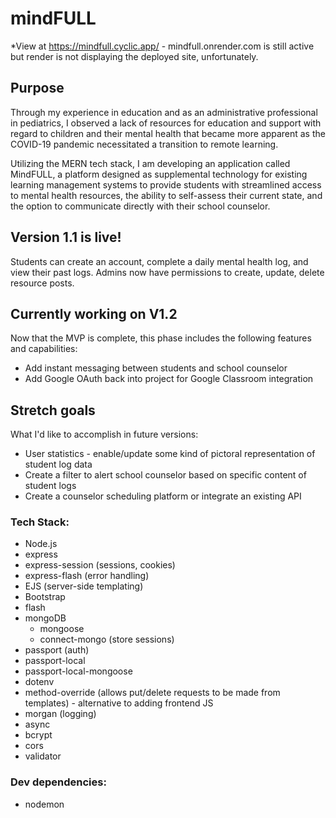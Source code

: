 # mindFULL 

*View at https://mindfull.cyclic.app/ - mindfull.onrender.com is still active but render is not displaying the deployed site, unfortunately. 

## Purpose

Through my experience in education and as an administrative professional in pediatrics, I observed a lack of resources for education and support with regard to children and their mental health that became more apparent as the COVID-19 pandemic necessitated a transition to remote learning.

Utilizing the MERN tech stack, I am developing an application called MindFULL, a platform designed as supplemental technology for existing learning management systems to provide students with streamlined access to mental health resources, the ability to self-assess their current state, and the option to communicate directly with their school counselor.

## Version 1.1 is live! 

Students can create an account, complete a daily mental health log, and view their past logs. 
Admins now have permissions to create, update, delete resource posts. 

## Currently working on V1.2

Now that the MVP is complete, this phase includes the following features and capabilities:
 - Add instant messaging between students and school counselor
 - Add Google OAuth back into project for Google Classroom integration

 ## Stretch goals

 What I'd like to accomplish in future versions:
 - User statistics - enable/update some kind of pictoral representation of student log data
 - Create a filter to alert school counselor based on specific content of student logs
 - Create a counselor scheduling platform or integrate an existing API
 

### Tech Stack:
- Node.js
- express
- express-session (sessions, cookies)
- express-flash (error handling)
- EJS (server-side templating)
- Bootstrap
- flash
- mongoDB
    - mongoose
    - connect-mongo (store sessions)
- passport (auth)
- passport-local
- passport-local-mongoose
- dotenv
- method-override (allows put/delete requests to be made from templates) - alternative to adding frontend JS
- morgan (logging)
- async
- bcrypt 
- cors
- validator

### Dev dependencies:
- nodemon
